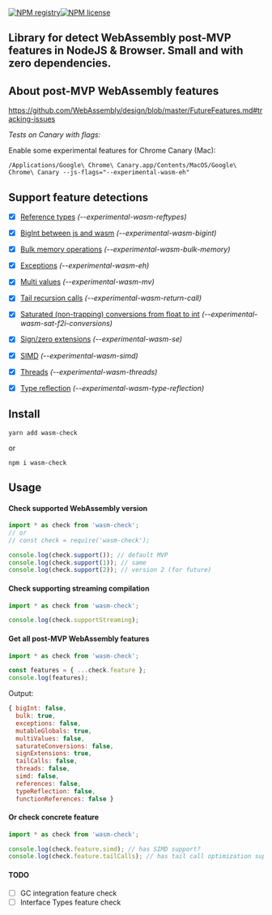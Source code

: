 [![NPM registry](https://img.shields.io/npm/v/wasm-check.svg?style=for-the-badge)](https://www.npmjs.com/package/wasm-check)[![NPM license](https://img.shields.io/badge/license-mit-green.svg?style=for-the-badge)](LICENSE.md)

Library for detect WebAssembly post-MVP features in NodeJS & Browser. Small and with zero dependencies.
---

## About post-MVP WebAssembly features

https://github.com/WebAssembly/design/blob/master/FutureFeatures.md#tracking-issues

_Tests on Canary with flags:_

Enable some experimental features for Chrome Canary (Mac):
```
/Applications/Google\ Chrome\ Canary.app/Contents/MacOS/Google\ Chrome\ Canary --js-flags="--experimental-wasm-eh"
```

## Support feature detections

- [x] [Reference types](https://github.com/WebAssembly/reference-types) _(--experimental-wasm-reftypes)_
- [x] [BigInt between js and wasm](https://github.com/WebAssembly/JS-BigInt-integration) _(--experimental-wasm-bigint)_
- [x] [Bulk memory operations](https://github.com/webassembly/bulk-memory-operations) _(--experimental-wasm-bulk-memory)_
- [x] [Exceptions](https://github.com/WebAssembly/exception-handling) _(--experimental-wasm-eh)_
- [x] [Multi values](https://github.com/WebAssembly/multi-value) _(--experimental-wasm-mv)_
- [x] [Tail recursion calls](https://github.com/webassembly/tail-call) _(--experimental-wasm-return-call)_
- [x] [Saturated (non-trapping) conversions from float to int](https://github.com/WebAssembly/nontrapping-float-to-int-conversions) _(--experimental-wasm-sat-f2i-conversions)_
- [x] [Sign/zero extensions](https://github.com/WebAssembly/sign-extension-ops) _(--experimental-wasm-se)_
- [x] [SIMD](https://github.com/webassembly/simd) _(--experimental-wasm-simd)_
- [x] [Threads](https://github.com/webassembly/threads) _(--experimental-wasm-threads)_
- [x] [Type reflection](https://github.com/WebAssembly/js-types) _(--experimental-wasm-type-reflection)_


## Install

```
yarn add wasm-check
```
or
```
npm i wasm-check
```

## Usage

#### Check supported WebAssembly version

```ts
import * as check from 'wasm-check';
// or
// const check = require('wasm-check');

console.log(check.support()); // default MVP
console.log(check.support(1)); // same
console.log(check.support(2)); // version 2 (for future)
```

#### Check supporting streaming compilation

```ts
import * as check from 'wasm-check';

console.log(check.supportStreaming);
```

#### Get all post-MVP WebAssembly features

```ts
import * as check from 'wasm-check';

const features = { ...check.feature };
console.log(features);
```

Output:
```js
{ bigInt: false,
  bulk: true,
  exceptions: false,
  mutableGlobals: true,
  multiValues: false,
  saturateConversions: false,
  signExtensions: true,
  tailCalls: false,
  threads: false,
  simd: false,
  references: false,
  typeReflection: false,
  functionReferences: false }
```

#### Or check concrete feature

```ts
import * as check from 'wasm-check';

console.log(check.feature.simd); // has SIMD support?
console.log(check.feature.tailCalls); // has tail call optimization support?
```

#### TODO

- [ ] GC integration feature check
- [ ] Interface Types feature check
